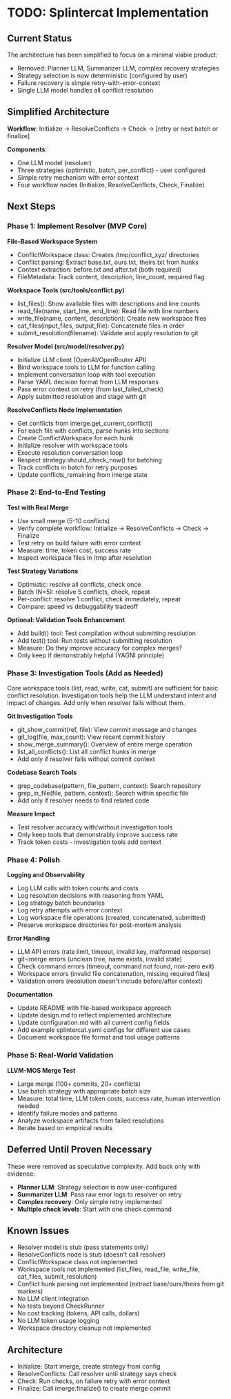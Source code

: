 # TODO: Splintercat Implementation

## Current Status

The architecture has been simplified to focus on a minimal viable product:
- Removed: Planner LLM, Summarizer LLM, complex recovery strategies
- Strategy selection is now deterministic (configured by user)
- Failure recovery is simple retry-with-error-context
- Single LLM model handles all conflict resolution

## Simplified Architecture

**Workflow**: Initialize → ResolveConflicts → Check → [retry or next batch or finalize]

**Components**:
- One LLM model (resolver)
- Three strategies (optimistic, batch, per_conflict) - user configured
- Simple retry mechanism with error context
- Four workflow nodes (Initialize, ResolveConflicts, Check, Finalize)

## Next Steps

### Phase 1: Implement Resolver (MVP Core)

**File-Based Workspace System**
- ConflictWorkspace class: Creates /tmp/conflict_xyz/ directories
- Conflict parsing: Extract base.txt, ours.txt, theirs.txt from hunks
- Context extraction: before.txt and after.txt (both required)
- FileMetadata: Track content, description, line_count, required flag

**Workspace Tools (src/tools/conflict.py)**
- list_files(): Show available files with descriptions and line counts
- read_file(name, start_line, end_line): Read file with line numbers
- write_file(name, content, description): Create new workspace files
- cat_files(input_files, output_file): Concatenate files in order
- submit_resolution(filename): Validate and apply resolution to git

**Resolver Model (src/model/resolver.py)**
- Initialize LLM client (OpenAI/OpenRouter API)
- Bind workspace tools to LLM for function calling
- Implement conversation loop with tool execution
- Parse YAML decision format from LLM responses
- Pass error context on retry (from last_failed_check)
- Apply submitted resolution and stage with git

**ResolveConflicts Node Implementation**
- Get conflicts from imerge.get_current_conflict()
- For each file with conflicts, parse hunks into sections
- Create ConflictWorkspace for each hunk
- Initialize resolver with workspace tools
- Execute resolution conversation loop
- Respect strategy.should_check_now() for batching
- Track conflicts in batch for retry purposes
- Update conflicts_remaining from imerge state

### Phase 2: End-to-End Testing

**Test with Real Merge**
- Use small merge (5-10 conflicts)
- Verify complete workflow: Initialize → ResolveConflicts → Check →
  Finalize
- Test retry on build failure with error context
- Measure: time, token cost, success rate
- Inspect workspace files in /tmp after resolution

**Test Strategy Variations**
- Optimistic: resolve all conflicts, check once
- Batch (N=5): resolve 5 conflicts, check, repeat
- Per-conflict: resolve 1 conflict, check immediately, repeat
- Compare: speed vs debuggability tradeoff

**Optional: Validation Tools Enhancement**
- Add build() tool: Test compilation without submitting resolution
- Add test() tool: Run tests without submitting resolution
- Measure: Do they improve accuracy for complex merges?
- Only keep if demonstrably helpful (YAGNI principle)

### Phase 3: Investigation Tools (Add as Needed)

Core workspace tools (list, read, write, cat, submit) are sufficient
for basic conflict resolution. Investigation tools help the LLM
understand intent and impact of changes. Add only when resolver fails
without them.

**Git Investigation Tools**
- git_show_commit(ref, file): View commit message and changes
- git_log(file, max_count): View recent commit history
- show_merge_summary(): Overview of entire merge operation
- list_all_conflicts(): List all conflict hunks in merge
- Add only if resolver fails without commit context

**Codebase Search Tools**
- grep_codebase(pattern, file_pattern, context): Search repository
- grep_in_file(file, pattern, context): Search within specific file
- Add only if resolver needs to find related code

**Measure Impact**
- Test resolver accuracy with/without investigation tools
- Only keep tools that demonstrably improve success rate
- Track token costs - investigation tools add context

### Phase 4: Polish

**Logging and Observability**
- Log LLM calls with token counts and costs
- Log resolution decisions with reasoning from YAML
- Log strategy batch boundaries
- Log retry attempts with error context
- Log workspace file operations (created, concatenated, submitted)
- Preserve workspace directories for post-mortem analysis

**Error Handling**
- LLM API errors (rate limit, timeout, invalid key, malformed
  response)
- git-imerge errors (unclean tree, name exists, invalid state)
- Check command errors (timeout, command not found, non-zero exit)
- Workspace errors (invalid file concatenation, missing required
  files)
- Validation errors (resolution doesn't include before/after context)

**Documentation**
- Update README with file-based workspace approach
- Update design.md to reflect implemented architecture
- Update configuration.md with all current config fields
- Add example splintercat.yaml configs for different use cases
- Document workspace file format and tool usage patterns

### Phase 5: Real-World Validation

**LLVM-MOS Merge Test**
- Large merge (100+ commits, 20+ conflicts)
- Use batch strategy with appropriate batch size
- Measure: total time, LLM token costs, success rate, human
  intervention needed
- Identify failure modes and patterns
- Analyze workspace artifacts from failed resolutions
- Iterate based on empirical results

## Deferred Until Proven Necessary

These were removed as speculative complexity. Add back only with evidence:
- **Planner LLM**: Strategy selection is now user-configured
- **Summarizer LLM**: Pass raw error logs to resolver on retry
- **Complex recovery**: Only simple retry implemented
- **Multiple check levels**: Start with one check command

## Known Issues

- Resolver model is stub (pass statements only)
- ResolveConflicts node is stub (doesn't call resolver)
- ConflictWorkspace class not implemented
- Workspace tools not implemented (list_files, read_file, write_file,
  cat_files, submit_resolution)
- Conflict hunk parsing not implemented (extract base/ours/theirs from
  git markers)
- No LLM client integration
- No tests beyond CheckRunner
- No cost tracking (tokens, API calls, dollars)
- No LLM token usage logging
- Workspace directory cleanup not implemented

## Architecture

- Initialize: Start imerge, create strategy from config
- ResolveConflicts: Call resolver until strategy says check
- Check: Run checks, on failure retry with error context
- Finalize: Call imerge.finalize() to create merge commit
